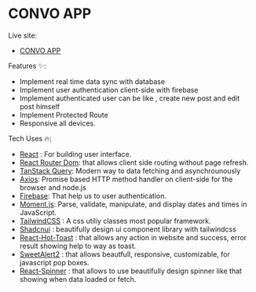 # CONVO APP

Live site:

- [CONVO APP](https://convo-app-client-side.vercel.app/)

Features ✨:

<ul>
    <li>Implement real time data sync with database</li>
    <li>Implement user authentication client-side with firebase</li>
    <li>Implement authenticated user can be like , create new post and edit post himself</li>
    <li>Implement Protected Route</li>
    <li>Responsive all devices.</li>
</ul>

Tech Uses 🔥:

- [React](https://react.dev/) : For building user interface.
- [React Router Dom](https://reactrouter.com/en/main): that allows client side routing without page refresh.
- [TanStack Query](https://tanstack.com/query/latest): Modern way to data fetching and asynchrounously
- [Axios](https://axios-http.com/docs/intro): Promise based HTTP method handler on client-side for the browser and node.js
- [Firebase](https://firebase.google.com/): That help us to user authentication.
- [Moment.js](https://momentjs.com/): Parse, validate, manipulate, and display dates and times in JavaScript.
- [TailwindCSS](https://tailwindcss.com/) : A css utiliy classes most popular framework.
- [Shadcnui](https://tailwindcss.com/) : beautifully design ui component library with tailwindcss
- [React-Hot-Toast](https://react-hot-toast.com/) : that allows any action in website and success, error result showing help to way as toast.
- [SweetAlert2](https://sweetalert2.github.io/) : that allows beautfull, responsive, customizable, for javascript pop boxes.
- [React-Spinner](https://www.npmjs.com/package/react-spinners) : that allows to use beautifully design spinner like that showing when data loaded or fetch.
